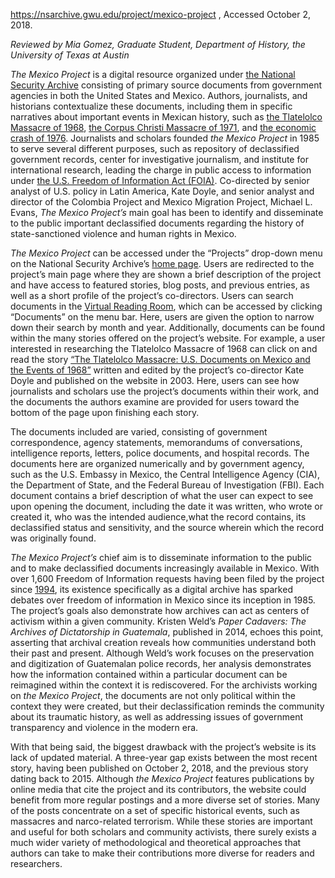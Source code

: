 https://nsarchive.gwu.edu/project/mexico-project , Accessed October 2, 2018.

*Reviewed by Mia Gomez, Graduate Student, Department of History, the University of Texas at Austin*

*The Mexico Project* is a digital resource organized under [the National Security Archive](https://nsarchive.gwu.edu/) consisting of primary source documents from government agencies in both the United States and Mexico. Authors, journalists, and historians contextualize these documents, including them in specific narratives about important events in Mexican history, such as [the Tlatelolco Massacre of 1968](https://nsarchive2.gwu.edu/NSAEBB/NSAEBB99/), [the Corpus Christi Massacre of 1971](https://nsarchive2.gwu.edu/NSAEBB/NSAEBB91/), and [the economic crash of 1976](https://nsarchive2.gwu.edu/NSAEBB/NSAEBB115/index.htm). Journalists and scholars founded *the Mexico Project* in 1985 to serve several different purposes, such as repository of declassified government records, center for investigative journalism, and institute for international research, leading the charge in public access to information under [the U.S. Freedom of Information Act (FOIA)](https://www.foia.gov/). Co-directed by senior analyst of U.S. policy in Latin America, Kate Doyle, and senior analyst and director of the Colombia Project and Mexico Migration Project, Michael L. Evans, *The Mexico Project’s* main goal has been to identify and disseminate to the public important declassified documents regarding the history of state-sanctioned violence and human rights in Mexico. 

*The Mexico Project* can be accessed under the “Projects” drop-down menu on the National Security Archive’s [home page](https://nsarchive.gwu.edu/). Users are redirected to the project’s main page where they are shown a brief description of the project and have access to featured stories, blog posts, and previous entries, as well as a short profile of the project’s co-directors. Users can search documents in the [Virtual Reading Room](https://nsarchive.gwu.edu/virtual-reading-room), which can be accessed by clicking “Documents” on the menu bar. Here, users are given the option to narrow down their search by month and year. Additionally, documents can be found within the many stories offered on the project’s website. For example, a user interested in researching the Tlatelolco Massacre of 1968 can click on and read the story [“The Tlatelolco Massacre: U.S. Documents on Mexico and the Events of 1968”](https://nsarchive2.gwu.edu/NSAEBB/NSAEBB99/) written and edited by the project’s co-director Kate Doyle and published on the website in 2003. Here, users can see how journalists and scholars use the project’s documents within their work, and the documents the authors examine are provided for users toward the bottom of the page upon finishing each story. 

The documents included are varied, consisting of government correspondence, agency statements, memorandums of conversations, intelligence reports, letters, police documents, and hospital records. The documents here are organized numerically and by government agency, such as the U.S. Embassy in Mexico, the Central Intelligence Agency (CIA), the Department of State, and the Federal Bureau of Investigation (FBI). Each document contains a brief description of what the user can expect to see upon opening the document, including the date it was written, who wrote or created it, who was the intended audience,what the record contains, its declassified status and sensitivity, and the source wherein which the record was originally found. 

*The Mexico Project’s* chief aim is to disseminate information to the public and to make declassified documents increasingly available in Mexico. With over 1,600 Freedom of Information requests having been filed by the project since [1994](https://nsarchive.gwu.edu/about-mexico-project), its existence specifically as a digital archive has sparked debates over freedom of information in Mexico since its inception in 1985. The project’s goals also demonstrate how archives can act as centers of activism within a given community. Kristen Weld’s *Paper Cadavers: The Archives of Dictatorship in Guatemala*, published in 2014, echoes this point, asserting that archival creation reveals how communities understand both their past and present. Although Weld’s work focuses on the preservation and digitization of Guatemalan police records, her analysis demonstrates how the information contained within a particular document can be reimagined within the context it is rediscovered. For the archivists working on *the Mexico Project*, the documents are not only political within the context they were created, but their declassification reminds the community about its traumatic history, as well as addressing issues of government transparency and violence in the modern era. 

With that being said, the biggest drawback with the project’s website is its lack of updated material. A three-year gap exists between the most recent story, having been published on October 2, 2018, and the previous story dating back to 2015. Although *the Mexico Project* features publications by online media that cite the project and its contributors, the website could benefit from more regular postings and a more diverse set of stories. Many of the posts concentrate on a set of specific historical events, such as massacres and narco-related terrorism. While these stories are important and useful for both scholars and community activists, there surely exists a much wider variety of methodological and theoretical approaches that authors can take to make their contributions more diverse for readers and researchers.
